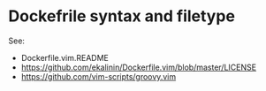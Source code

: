 # Dockefrile syntax and filetype
See:
- Dockerfile.vim.README
- https://github.com/ekalinin/Dockerfile.vim/blob/master/LICENSE
- https://github.com/vim-scripts/groovy.vim
